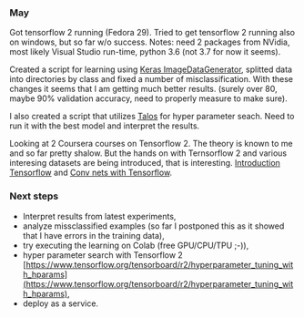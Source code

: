 ### May

 Got tensorflow 2 running (Fedora 29). Tried to get tensorflow 2 running also on windows, but so far w/o success. 
 Notes: need 2 packages from NVidia, most likely Visual Studio run-time, python 3.6 (not 3.7 for now it seems). 
 
 Created a script for learning using [Keras ImageDataGenerator](https://keras.io/preprocessing/image/), splitted data into directories by class and fixed a number of misclassification.
 With these changes it seems that I am getting much better results. (surely over 80, maybe 90% validation accuracy, need to properly measure to make sure).
 
 I also created a script that utilizes [Talos](https://github.com/autonomio/talos) for hyper parameter seach.
 Need to run it with the best model and interpret the results.
 
 Looking at 2 Coursera courses on Tensorflow 2. The theory is known to me and so far pretty shalow. But the hands on
 with Ternsorflow 2 and various interesing datasets are being introduced, that is interesting.
 [Introduction Tensorflow](https://www.coursera.org/learn/introduction-tensorflow/home/welcome) 
 and [Conv nets with Tensorflow](https://www.coursera.org/learn/convolutional-neural-networks-tensorflow/home/welcome).
 
### Next steps

 - Interpret results from latest experiments,
 - analyze missclassified examples (so far I postponed this as it showed that I have errors in the training data),
 - try executing the learning on Colab (free GPU/CPU/TPU ;-)),
 - hyper parameter search with Tensorflow 2 [https://www.tensorflow.org/tensorboard/r2/hyperparameter_tuning_with_hparams](https://www.tensorflow.org/tensorboard/r2/hyperparameter_tuning_with_hparams),
 - deploy as a service.
